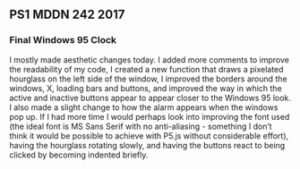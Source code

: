 ## PS1 MDDN 242 2017

### Final Windows 95 Clock

I mostly made aesthetic changes today. I added more comments to improve the readability of my code, I created a new function that draws a pixelated hourglass on the left side of the window, I improved the borders around the windows, X, loading bars and buttons, and improved the way in which the active and inactive buttons appear to appear closer to the Windows 95 look. I also made a slight change to how the alarm appears when the windows pop up. If I had more time I would perhaps look into improving the font used (the ideal font is MS Sans Serif with no anti-aliasing - something I don’t think it would be possible to achieve with P5.js without considerable effort), having the hourglass rotating slowly, and having the buttons react to being clicked by becoming indented briefly.